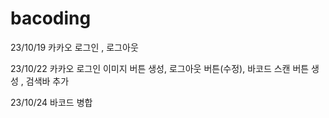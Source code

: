 # bacoding
23/10/19 카카오 로그인 , 로그아웃

23/10/22 카카오 로그인 이미지 버튼 생성, 로그아웃 버튼(수정), 바코드 스캔 버튼 생성 , 검색바 추가

23/10/24 바코드 병합



